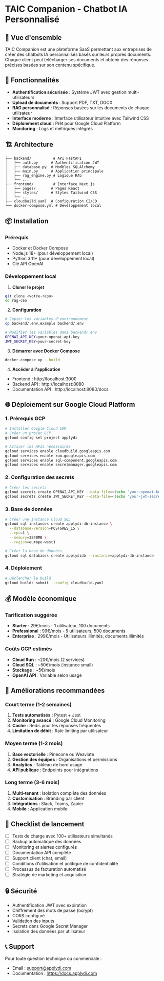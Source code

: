 # TAIC Companion - Chatbot IA Personnalisé

## 🎯 Vue d'ensemble

TAIC Companion est une plateforme SaaS permettant aux entreprises de créer des chatbots IA personnalisés basés sur leurs propres documents. Chaque client peut télécharger ses documents et obtenir des réponses précises basées sur son contenu spécifique.

## 🚀 Fonctionnalités

- **Authentification sécurisée** : Système JWT avec gestion multi-utilisateurs
- **Upload de documents** : Support PDF, TXT, DOCX
- **RAG personnalisé** : Réponses basées sur les documents de chaque utilisateur
- **Interface moderne** : Interface utilisateur intuitive avec Tailwind CSS
- **Déploiement cloud** : Prêt pour Google Cloud Platform
- **Monitoring** : Logs et métriques intégrés

## 🏗️ Architecture

```
├── backend/          # API FastAPI
│   ├── auth.py      # Authentification JWT
│   ├── database.py  # Modèles SQLAlchemy
│   ├── main.py      # Application principale
│   ├── rag_engine.py # Logique RAG
│   └── ...
├── frontend/         # Interface Next.js
│   ├── pages/       # Pages React
│   ├── styles/      # Styles Tailwind CSS
│   └── ...
├── cloudbuild.yaml  # Configuration CI/CD
└── docker-compose.yml # Développement local
```

## 📦 Installation

### Prérequis
- Docker et Docker Compose
- Node.js 18+ (pour développement local)
- Python 3.11+ (pour développement local)
- Clé API OpenAI

### Développement local

1. **Cloner le projet**
```bash
git clone <votre-repo>
cd rag-ceo
```

2. **Configuration**
```bash
# Copier les variables d'environnement
cp backend/.env.example backend/.env

# Modifier les variables dans backend/.env
OPENAI_API_KEY=your-openai-api-key
JWT_SECRET_KEY=your-secret-key
```

3. **Démarrer avec Docker Compose**
```bash
docker-compose up --build
```

4. **Accéder à l'application**
- Frontend : http://localhost:3000
- Backend API : http://localhost:8080
- Documentation API : http://localhost:8080/docs

## 🌐 Déploiement sur Google Cloud Platform

### 1. Prérequis GCP

```bash
# Installer Google Cloud SDK
# Créer un projet GCP
gcloud config set project applydi

# Activer les APIs nécessaires
gcloud services enable cloudbuild.googleapis.com
gcloud services enable run.googleapis.com
gcloud services enable sql-component.googleapis.com
gcloud services enable secretmanager.googleapis.com
```

### 2. Configuration des secrets

```bash
# Créer les secrets
gcloud secrets create OPENAI_API_KEY --data-file=<(echo "your-openai-key")
gcloud secrets create JWT_SECRET_KEY --data-file=<(echo "your-jwt-secret")
```

### 3. Base de données

```bash
# Créer une instance Cloud SQL
gcloud sql instances create applydi-db-instance \
  --database-version=POSTGRES_15 \
  --cpu=1 \
  --memory=3840MB \
  --region=europe-west1

# Créer la base de données
gcloud sql databases create applydidb --instance=applydi-db-instance
```

### 4. Déploiement

```bash
# Déclencher le build
gcloud builds submit --config cloudbuild.yaml
```

## 💰 Modèle économique

### Tarification suggérée
- **Starter** : 29€/mois - 1 utilisateur, 100 documents
- **Professional** : 99€/mois - 5 utilisateurs, 500 documents  
- **Enterprise** : 299€/mois - Utilisateurs illimités, documents illimités

### Coûts GCP estimés
- **Cloud Run** : ~20€/mois (2 services)
- **Cloud SQL** : ~50€/mois (instance small)
- **Stockage** : ~5€/mois
- **OpenAI API** : Variable selon usage

## 🔧 Améliorations recommandées

### Court terme (1-2 semaines)
1. **Tests automatisés** : Pytest + Jest
2. **Monitoring avancé** : Google Cloud Monitoring
3. **Cache** : Redis pour les réponses fréquentes
4. **Limitation de débit** : Rate limiting par utilisateur

### Moyen terme (1-2 mois)
1. **Base vectorielle** : Pinecone ou Weaviate
2. **Gestion des équipes** : Organisations et permissions
3. **Analytics** : Tableau de bord usage
4. **API publique** : Endpoints pour intégrations

### Long terme (3-6 mois)
1. **Multi-tenant** : Isolation complète des données
2. **Customisation** : Branding par client
3. **Intégrations** : Slack, Teams, Zapier
4. **Mobile** : Application mobile

## 🚦 Checklist de lancement

- [ ] Tests de charge avec 100+ utilisateurs simultanés
- [ ] Backup automatique des données
- [ ] Monitoring et alertes configurés
- [ ] Documentation API complète
- [ ] Support client (chat, email)
- [ ] Conditions d'utilisation et politique de confidentialité
- [ ] Processus de facturation automatisé
- [ ] Stratégie de marketing et acquisition

## 🔒 Sécurité

- Authentification JWT avec expiration
- Chiffrement des mots de passe (bcrypt)
- CORS configuré
- Validation des inputs
- Secrets dans Google Secret Manager
- Isolation des données par utilisateur

## 📞 Support

Pour toute question technique ou commerciale :
- Email : support@applydi.com
- Documentation : https://docs.applydi.com
